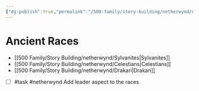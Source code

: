 ```yaml
---
{"dg-publish":true,"permalink":"/500-family/story-building/netherwynd/netherwynd-races/","dgPassFrontmatter":true}
---
```


# Ancient Races
- [[500 Family/Story Building/netherwynd/Sylvanites\|Sylvanites]]
- [[500 Family/Story Building/netherwynd/Celestians\|Celestians]]
- [[500 Family/Story Building/netherwynd/Drakari\|Drakari]]


- [ ] #task #netherwynd Add leader aspect to the races
